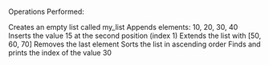 Operations Performed:

Creates an empty list called my_list
Appends elements: 10, 20, 30, 40
Inserts the value 15 at the second position (index 1)
Extends the list with [50, 60, 70]
Removes the last element
Sorts the list in ascending order
Finds and prints the index of the value 30
